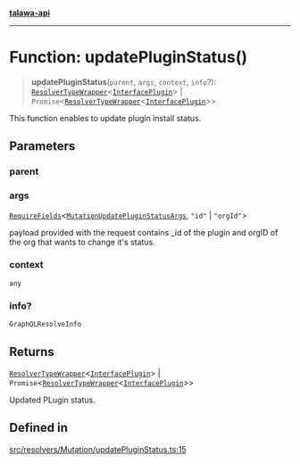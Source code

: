 [**talawa-api**](../../../../README.md)

***

# Function: updatePluginStatus()

> **updatePluginStatus**(`parent`, `args`, `context`, `info`?): [`ResolverTypeWrapper`](../../../../types/generatedGraphQLTypes/type-aliases/ResolverTypeWrapper.md)\<[`InterfacePlugin`](../../../../models/Plugin/interfaces/InterfacePlugin.md)\> \| `Promise`\<[`ResolverTypeWrapper`](../../../../types/generatedGraphQLTypes/type-aliases/ResolverTypeWrapper.md)\<[`InterfacePlugin`](../../../../models/Plugin/interfaces/InterfacePlugin.md)\>\>

This function enables to update plugin install status.

## Parameters

### parent

### args

[`RequireFields`](../../../../types/generatedGraphQLTypes/type-aliases/RequireFields.md)\<[`MutationUpdatePluginStatusArgs`](../../../../types/generatedGraphQLTypes/type-aliases/MutationUpdatePluginStatusArgs.md), `"id"` \| `"orgId"`\>

payload provided with the request contains _id of the plugin and orgID of the org that wants to change it's status.

### context

`any`

### info?

`GraphQLResolveInfo`

## Returns

[`ResolverTypeWrapper`](../../../../types/generatedGraphQLTypes/type-aliases/ResolverTypeWrapper.md)\<[`InterfacePlugin`](../../../../models/Plugin/interfaces/InterfacePlugin.md)\> \| `Promise`\<[`ResolverTypeWrapper`](../../../../types/generatedGraphQLTypes/type-aliases/ResolverTypeWrapper.md)\<[`InterfacePlugin`](../../../../models/Plugin/interfaces/InterfacePlugin.md)\>\>

Updated PLugin status.

## Defined in

[src/resolvers/Mutation/updatePluginStatus.ts:15](https://github.com/Suyash878/talawa-api/blob/f376d03c37e9acd046e7cc983947432c95f74442/src/resolvers/Mutation/updatePluginStatus.ts#L15)

